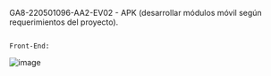 GA8-220501096-AA2-EV02 - APK (desarrollar módulos móvil según requerimientos del proyecto).

                                                                            Front-End:
![image](https://github.com/Johanserna1023/delicias-rosario-apk/assets/93808275/8f5e4f42-e4b6-4a60-b95a-0e6872acebdb)

                                                                            
